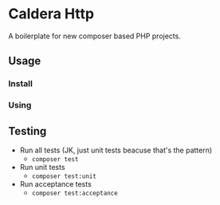 # Caldera Http

A boilerplate for new composer based PHP projects.

## Usage

### Install


### Using


## Testing
* Run all tests (JK, just unit tests beacuse that's the pattern)
    - `composer test`
* Run unit tests
    - `composer test:unit`
* Run acceptance tests
    - `composer test:acceptance`
